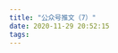 ```yaml
---
title: "公众号推文（7）"
date: 2020-11-29 20:52:15
tags:
---
```


<head>
    <style>
        .weChatPostMainDiv {
            display: table;
        }
        .weChatPostPictureDiv {
            display: table-cell;
            width: 35%;
        }

        .weChatPostPicture {
            width: 100%;
            border-radius: 10%;
            float: left;
        }

        .weChatPostLinkDiv {
            width: 65%;
            float: inline-start;
            display: table-cell;
            vertical-align: middle;
        }

        .weChatPostLink {
            display: flex;
            align-items: center;
            justify-content: center;
            text-align: justify;
            margin: 0 auto;
            font-size: 24px;
        }

        a:link {
            color: black;
        }

        a:visited {
            color: gray;
        }
    </style>
</head>

<body><div class="weChatPostMainDiv"><div class="weChatPostPictureDiv"><a href="https://mp.weixin.qq.com/s/l3PW0kwHkVpGZKPfLaFqiw" target="_blank"><img class="weChatPostPicture" src="https://i.loli.net/2020/11/29/Bh42zSD6tdTeaM8.jpg" ></a></div><div class="weChatPostLinkDiv"><div class="weChatPostLink"><a href="https://mp.weixin.qq.com/s/l3PW0kwHkVpGZKPfLaFqiw"><b>01 算法推送--二分&三分</b></a></div></div></div></body>